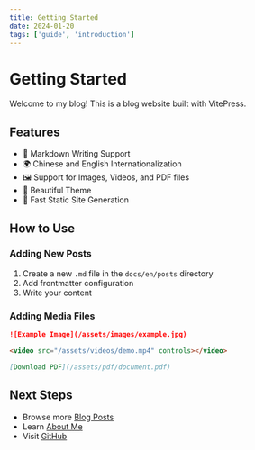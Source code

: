 ```yaml
---
title: Getting Started
date: 2024-01-20
tags: ['guide', 'introduction']
---
```


# Getting Started

Welcome to my blog! This is a blog website built with VitePress.

## Features

- 📝 Markdown Writing Support
- 🌍 Chinese and English Internationalization
- 🖼️ Support for Images, Videos, and PDF files
- 🎨 Beautiful Theme
- 🚀 Fast Static Site Generation

## How to Use

### Adding New Posts

1. Create a new `.md` file in the `docs/en/posts` directory
2. Add frontmatter configuration
3. Write your content

### Adding Media Files

```markdown
![Example Image](/assets/images/example.jpg)

<video src="/assets/videos/demo.mp4" controls></video>

[Download PDF](/assets/pdf/document.pdf)
```

## Next Steps

- Browse more [Blog Posts](./index.md)
- Learn [About Me](../about.md)
- Visit [GitHub](https://github.com)
